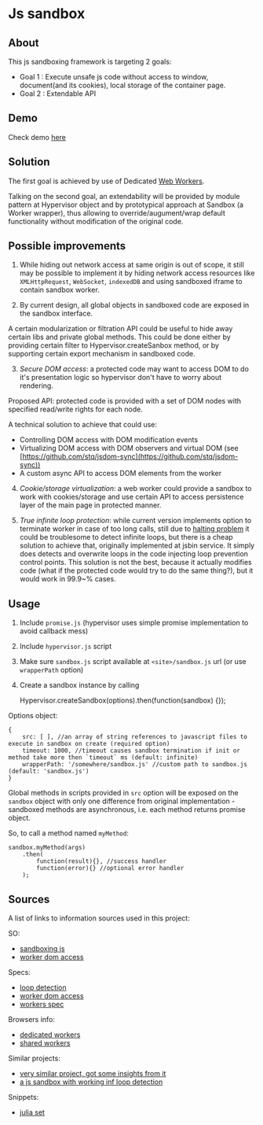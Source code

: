 Js sandbox
==========

About
-----

This js sandboxing framework is targeting 2 goals:

* Goal 1 : Execute unsafe js code without access to window, document(and its cookies), local storage of the container page.
* Goal 2 : Extendable API

Demo
----

Check demo [here](http://stq.github.io/js-sandbox)

Solution
--------

The first goal is achieved by use of Dedicated [Web Workers](http://www.w3.org/TR/workers/).

Talking on the second goal, an extendability will be provided by module pattern at Hypervisor object and by prototypical approach at Sandbox (a Worker wrapper),
thus allowing to override/augument/wrap default functionality without modification of the original code.

Possible improvements
-------------------

1) While hiding out network access at same origin is out of scope, it still may be possible to implement it by hiding
network access resources like `XMLHttpRequest`, `WebSocket`, `indexedDB` and using sandboxed iframe to contain sandbox worker.

2) By current design, all global objects in sandboxed code are exposed in the sandbox interface.

A certain modularization or filtration API could be useful to hide away certain libs and private global methods. This could be
done either by providing certain filter to Hypervisor.createSanbox method, or by supporting certain export mechanism in sandboxed code.

3) *Secure DOM access*: a protected code may want to access DOM to do it's presentation logic so hypervisor don't have to worry about rendering.

Proposed API: protected code is provided with a set of DOM nodes with specified read/write rights for each node.

A technical solution to achieve that could use:
* Controlling DOM access with DOM modification events
* Virtualizing DOM access with DOM observers and virtual DOM (see [https://github.com/stq/jsdom-sync](https://github.com/stq/jsdom-sync))
* A custom async API to access DOM elements from the worker

4) *Cookie/storage virtualization*: a web worker could provide a sandbox to work with cookies/storage and use certain API to access
persistence layer of the main page in protected manner.

5) *True infinite loop protection*: while current version implements option to terminate worker in case of too long calls,
still due to [halting problem](http://en.wikipedia.org/wiki/Halting_problem) it could be troublesome to
detect infinite loops, but there is a cheap solution to achieve that, originally implemented at jsbin service. It simply does
detects and overwrite loops in the code injecting loop prevention control points. This solution is not the best, because it actually
modifies code (what if the protected code would try to do the same thing?), but it would work in 99.9~% cases.

Usage
-----

1. Include `promise.js` (hypervisor uses simple promise implementation to avoid callback mess)
2. Include `hypervisor.js` script
3. Make sure `sandbox.js` script available at `<site>/sandbox.js` url (or use `wrapperPath` option)
4. Create a sandbox instance by calling

    Hypervisor.createSandbox(options).then(function(sandbox) {});

Options object:

    {
        src: [ ], //an array of string references to javascript files to execute in sandbox on create (required option)
        timeout: 1000, //timeout causes sandbox termination if init or method take more then `timeout` ms (default: infinite)
        wrapperPath: '/somewhere/sandbox.js' //custom path to sandbox.js (default: 'sandbox.js')
    }

Global methods in scripts provided in `src` option will be exposed on the `sandbox` object with only one difference from
original implementation - sandboxed methods are asynchronous, i.e. each method returns promise object.

So, to call a method named `myMethod`:

    sandbox.myMethod(args)
        .then(
            function(result){}, //success handler
            function(error){} //optional error handler
        );


Sources
-------

A list of links to information sources used in this project:

SO:

* [sandboxing js](http://stackoverflow.com/questions/195149/is-it-possible-to-sandbox-javascript-running-in-the-browser)
* [worker dom access](http://stackoverflow.com/questions/18056922/is-there-a-way-to-create-out-of-dom-elements-in-web-worker)

Specs:

* [loop detection](http://en.wikipedia.org/wiki/Halting_problem)
* [worker dom access](http://w3-org.9356.n7.nabble.com/Limited-DOM-in-Web-Workers-td44284.html)
* [workers spec](http://www.w3.org/TR/workers/)

Browsers info:

* [dedicated workers](http://caniuse.com/#feat=webworkers)
* [shared workers](http://caniuse.com/#feat=sharedworkers)

Similar projects:

* [very similar project, got some insights from it](https://github.com/eligrey/jsandbox)
* [a js sandbox with working inf loop detection](http://jsbin.com/)

Snippets:
* [julia set](http://stackoverflow.com/questions/19671543/js-canvas-implementation-of-julia-set)